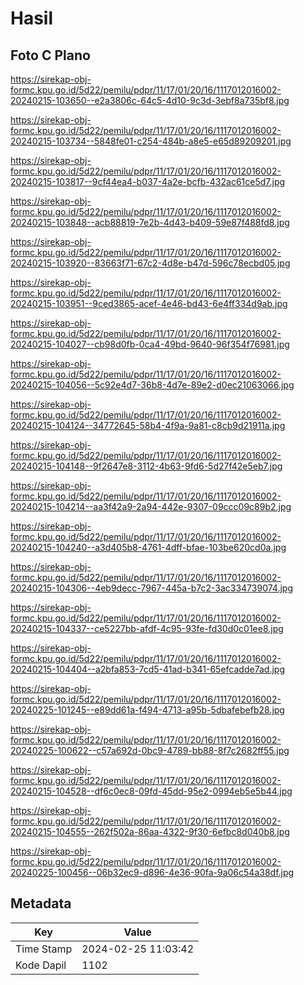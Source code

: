 # Hasil

## Foto C Plano

https://sirekap-obj-formc.kpu.go.id/5d22/pemilu/pdpr/11/17/01/20/16/1117012016002-20240215-103650--e2a3806c-64c5-4d10-9c3d-3ebf8a735bf8.jpg

https://sirekap-obj-formc.kpu.go.id/5d22/pemilu/pdpr/11/17/01/20/16/1117012016002-20240215-103734--5848fe01-c254-484b-a8e5-e65d89209201.jpg

https://sirekap-obj-formc.kpu.go.id/5d22/pemilu/pdpr/11/17/01/20/16/1117012016002-20240215-103817--9cf44ea4-b037-4a2e-bcfb-432ac61ce5d7.jpg

https://sirekap-obj-formc.kpu.go.id/5d22/pemilu/pdpr/11/17/01/20/16/1117012016002-20240215-103848--acb88819-7e2b-4d43-b409-59e87f488fd8.jpg

https://sirekap-obj-formc.kpu.go.id/5d22/pemilu/pdpr/11/17/01/20/16/1117012016002-20240215-103920--83663f71-67c2-4d8e-b47d-596c78ecbd05.jpg

https://sirekap-obj-formc.kpu.go.id/5d22/pemilu/pdpr/11/17/01/20/16/1117012016002-20240215-103951--9ced3865-acef-4e46-bd43-6e4ff334d9ab.jpg

https://sirekap-obj-formc.kpu.go.id/5d22/pemilu/pdpr/11/17/01/20/16/1117012016002-20240215-104027--cb98d0fb-0ca4-49bd-9640-96f354f76981.jpg

https://sirekap-obj-formc.kpu.go.id/5d22/pemilu/pdpr/11/17/01/20/16/1117012016002-20240215-104056--5c92e4d7-36b8-4d7e-89e2-d0ec21063066.jpg

https://sirekap-obj-formc.kpu.go.id/5d22/pemilu/pdpr/11/17/01/20/16/1117012016002-20240215-104124--34772645-58b4-4f9a-9a81-c8cb9d21911a.jpg

https://sirekap-obj-formc.kpu.go.id/5d22/pemilu/pdpr/11/17/01/20/16/1117012016002-20240215-104148--9f2647e8-3112-4b63-9fd6-5d27f42e5eb7.jpg

https://sirekap-obj-formc.kpu.go.id/5d22/pemilu/pdpr/11/17/01/20/16/1117012016002-20240215-104214--aa3f42a9-2a94-442e-9307-09ccc09c89b2.jpg

https://sirekap-obj-formc.kpu.go.id/5d22/pemilu/pdpr/11/17/01/20/16/1117012016002-20240215-104240--a3d405b8-4761-4dff-bfae-103be620cd0a.jpg

https://sirekap-obj-formc.kpu.go.id/5d22/pemilu/pdpr/11/17/01/20/16/1117012016002-20240215-104306--4eb9decc-7967-445a-b7c2-3ac334739074.jpg

https://sirekap-obj-formc.kpu.go.id/5d22/pemilu/pdpr/11/17/01/20/16/1117012016002-20240215-104337--ce5227bb-afdf-4c95-93fe-fd30d0c01ee8.jpg

https://sirekap-obj-formc.kpu.go.id/5d22/pemilu/pdpr/11/17/01/20/16/1117012016002-20240215-104404--a2bfa853-7cd5-41ad-b341-65efcadde7ad.jpg

https://sirekap-obj-formc.kpu.go.id/5d22/pemilu/pdpr/11/17/01/20/16/1117012016002-20240225-101245--e89dd61a-f494-4713-a95b-5dbafebefb28.jpg

https://sirekap-obj-formc.kpu.go.id/5d22/pemilu/pdpr/11/17/01/20/16/1117012016002-20240225-100622--c57a692d-0bc9-4789-bb88-8f7c2682ff55.jpg

https://sirekap-obj-formc.kpu.go.id/5d22/pemilu/pdpr/11/17/01/20/16/1117012016002-20240215-104528--df6c0ec8-09fd-45dd-95e2-0994eb5e5b44.jpg

https://sirekap-obj-formc.kpu.go.id/5d22/pemilu/pdpr/11/17/01/20/16/1117012016002-20240215-104555--262f502a-86aa-4322-9f30-6efbc8d040b8.jpg

https://sirekap-obj-formc.kpu.go.id/5d22/pemilu/pdpr/11/17/01/20/16/1117012016002-20240225-100456--06b32ec9-d896-4e36-90fa-9a06c54a38df.jpg


## Metadata

| Key        | Value               |
| ---------- | ------------------- |
| Time Stamp | 2024-02-25 11:03:42 |
| Kode Dapil | 1102                |



